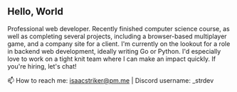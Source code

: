 ## Hello, World

Professional web developer. Recently finished computer science course, as well as completing several projects, including a browser-based multiplayer game, and a company site for a client. I'm currently on the lookout for a role in backend web development, ideally writing Go or Python. I'd especially love to work on a tight knit team where I can make an impact quickly. If you're hiring, let's chat!

📫 How to reach me: isaacstriker@pm.me | Discord username: _strdev
<!--
**isaacjstriker/isaacjstriker** is a ✨ _special_ ✨ repository because its `README.md` (this file) appears on your GitHub profile.

Here are some ideas to get you started:

- 🔭 I’m currently working on ...
- 🌱 I’m currently learning ...
- 👯 I’m looking to collaborate on ...
- 🤔 I’m looking for help with ...
- 💬 Ask me about ...
- 📫 How to reach me: ...
- 😄 Pronouns: ...
- ⚡ Fun fact: ...
-->
